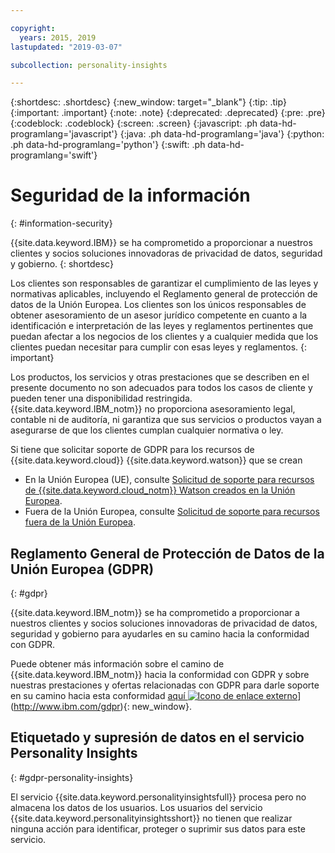 ```yaml
---

copyright:
  years: 2015, 2019
lastupdated: "2019-03-07"

subcollection: personality-insights

---
```


{:shortdesc: .shortdesc}
{:new_window: target="_blank"}
{:tip: .tip}
{:important: .important}
{:note: .note}
{:deprecated: .deprecated}
{:pre: .pre}
{:codeblock: .codeblock}
{:screen: .screen}
{:javascript: .ph data-hd-programlang='javascript'}
{:java: .ph data-hd-programlang='java'}
{:python: .ph data-hd-programlang='python'}
{:swift: .ph data-hd-programlang='swift'}

# Seguridad de la información
{: #information-security}

{{site.data.keyword.IBM}} se ha comprometido a proporcionar a nuestros clientes y socios soluciones innovadoras de privacidad de datos, seguridad y gobierno.
{: shortdesc}

Los clientes son responsables de garantizar el cumplimiento de las leyes y normativas aplicables, incluyendo el Reglamento general de protección de datos de la Unión Europea. Los clientes son los únicos responsables de obtener asesoramiento de un asesor jurídico competente en cuanto a la identificación e interpretación de las leyes y reglamentos pertinentes que puedan afectar a los negocios de los clientes y a cualquier medida que los clientes puedan necesitar para cumplir con esas leyes y reglamentos.
{: important}

Los productos, los servicios y otras prestaciones que se describen en el presente documento no son adecuados para todos los casos de cliente y pueden tener una disponibilidad restringida. {{site.data.keyword.IBM_notm}} no
proporciona asesoramiento legal, contable ni de auditoría, ni garantiza que sus servicios o productos
vayan a asegurarse de que los clientes cumplan cualquier normativa o ley.

Si tiene que solicitar soporte de GDPR para los recursos de {{site.data.keyword.cloud}} {{site.data.keyword.watson}} que se crean

-   En la Unión Europea (UE), consulte [Solicitud de soporte para recursos de {{site.data.keyword.cloud_notm}} Watson creados en la Unión Europea](/docs/services/watson?topic=watson-gdpr-sar#request-EU).
-   Fuera de la Unión Europea, consulte [Solicitud de soporte para recursos fuera de la Unión Europea](/docs/services/watson?topic=watson-gdpr-sar#request-non-EU).

## Reglamento General de Protección de Datos de la Unión Europea (GDPR)
{: #gdpr}

{{site.data.keyword.IBM_notm}} se ha comprometido a proporcionar a nuestros clientes y socios soluciones innovadoras de privacidad de datos, seguridad y gobierno para ayudarles en su camino hacia la conformidad con GDPR.

Puede obtener más información sobre el camino de {{site.data.keyword.IBM_notm}} hacia la conformidad con GDPR y sobre nuestras prestaciones y ofertas relacionadas con GDPR para darle soporte en su camino hacia esta conformidad [aquí ![Icono de enlace externo](../../icons/launch-glyph.svg "Icono de enlace externo")](../../icons/launch-glyph.svg "Icono de enlace externo")](http://www.ibm.com/gdpr){: new_window}.

## Etiquetado y supresión de datos en el servicio Personality Insights
{: #gdpr-personality-insights}

El servicio {{site.data.keyword.personalityinsightsfull}} procesa pero no almacena los datos de los usuarios. Los usuarios del servicio {{site.data.keyword.personalityinsightsshort}} no tienen que realizar ninguna acción para identificar, proteger o suprimir sus datos para este servicio.
